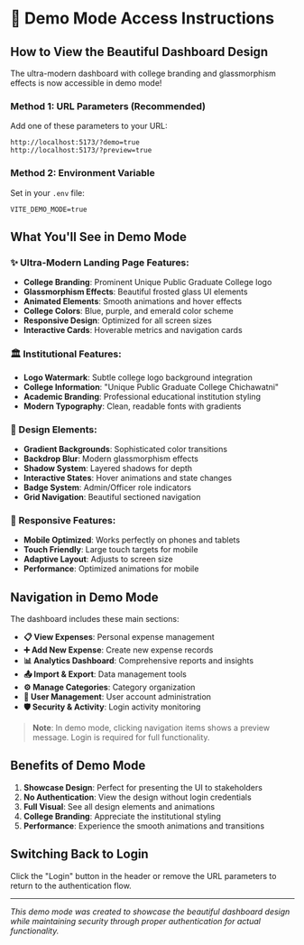 # 🎯 Demo Mode Access Instructions

## How to View the Beautiful Dashboard Design

The ultra-modern dashboard with college branding and glassmorphism effects is now accessible in demo mode!

### Method 1: URL Parameters (Recommended)
Add one of these parameters to your URL:
```
http://localhost:5173/?demo=true
http://localhost:5173/?preview=true
```

### Method 2: Environment Variable
Set in your `.env` file:
```
VITE_DEMO_MODE=true
```

## What You'll See in Demo Mode

### ✨ Ultra-Modern Landing Page Features:
- **College Branding**: Prominent Unique Public Graduate College logo
- **Glassmorphism Effects**: Beautiful frosted glass UI elements
- **Animated Elements**: Smooth animations and hover effects
- **College Colors**: Blue, purple, and emerald color scheme
- **Responsive Design**: Optimized for all screen sizes
- **Interactive Cards**: Hoverable metrics and navigation cards

### 🏛️ Institutional Features:
- **Logo Watermark**: Subtle college logo background integration
- **College Information**: "Unique Public Graduate College Chichawatni"
- **Academic Branding**: Professional educational institution styling
- **Modern Typography**: Clean, readable fonts with gradients

### 🎨 Design Elements:
- **Gradient Backgrounds**: Sophisticated color transitions
- **Backdrop Blur**: Modern glassmorphism effects
- **Shadow System**: Layered shadows for depth
- **Interactive States**: Hover animations and state changes
- **Badge System**: Admin/Officer role indicators
- **Grid Navigation**: Beautiful sectioned navigation

### 📱 Responsive Features:
- **Mobile Optimized**: Works perfectly on phones and tablets
- **Touch Friendly**: Large touch targets for mobile
- **Adaptive Layout**: Adjusts to screen size
- **Performance**: Optimized animations for mobile

## Navigation in Demo Mode

The dashboard includes these main sections:
- **📋 View Expenses**: Personal expense management
- **➕ Add New Expense**: Create new expense records  
- **📊 Analytics Dashboard**: Comprehensive reports and insights
- **📤 Import & Export**: Data management tools
- **⚙️ Manage Categories**: Category organization
- **👥 User Management**: User account administration
- **🛡️ Security & Activity**: Login activity monitoring

> **Note**: In demo mode, clicking navigation items shows a preview message. Login is required for full functionality.

## Benefits of Demo Mode

1. **Showcase Design**: Perfect for presenting the UI to stakeholders
2. **No Authentication**: View the design without login credentials  
3. **Full Visual**: See all design elements and animations
4. **College Branding**: Appreciate the institutional styling
5. **Performance**: Experience the smooth animations and transitions

## Switching Back to Login

Click the "Login" button in the header or remove the URL parameters to return to the authentication flow.

---

*This demo mode was created to showcase the beautiful dashboard design while maintaining security through proper authentication for actual functionality.*